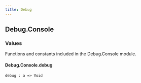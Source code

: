 ```yaml
---
title: Debug
---
```


## Debug.Console

### Values

Functions and constants included in the Debug.Console module.

#### Debug.Console.**debug**

```grain
debug : a => Void
```

